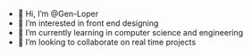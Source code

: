 - 👋 Hi, I’m @Gen-Loper
- 👀 I’m interested in front end designing
- 🌱 I’m currently learning in computer science and engineering
- 💞️ I’m looking to collaborate on real time projects

<!---
Gen-Loper/Gen-Loper is a ✨ special ✨ repository because its `README.md` (this file) appears on your GitHub profile.
You can click the Preview link to take a look at your changes.
--->
